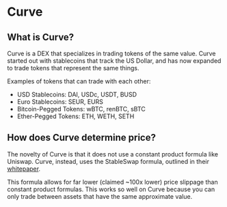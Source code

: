 # Curve

## What is Curve?

Curve is a DEX that specializes in trading tokens of the same value. Curve started out with stablecoins that track the US Dollar, and has now expanded to trade tokens that represent the same things.

Examples of tokens that can trade with each other:

* USD Stablecoins: DAI, USDc, USDT, BUSD
* Euro Stablecoins: SEUR, EURS
* Bitcoin-Pegged Tokens: wBTC, renBTC, sBTC
* Ether-Pegged Tokens: ETH, WETH, SETH

## How does Curve determine price?

The novelty of Curve is that it does not use a constant product formula like Uniswap. Curve, instead, uses the StableSwap formula, outlined in their [whitepaper](https://www.curve.fi/stableswap-paper.pdf). 

This formula allows for far lower \(claimed ~100x lower\) price slippage than constant product formulas. This works so well on Curve because you can only trade between assets that have the same approximate value.



